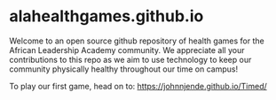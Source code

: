 # alahealthgames.github.io
Welcome to an open source github repository of health games for the African Leadership Academy community. 
We appreciate all your contributions to this repo as we aim to use technology to keep our community physically healthy throughout our time on campus!

To play our first game, head on to:
https://johnnjende.github.io/Timed/
